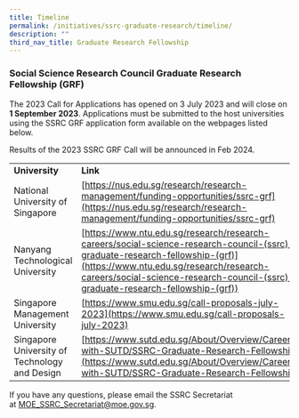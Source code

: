 ```yaml
---
title: Timeline
permalink: /initiatives/ssrc-graduate-research/timeline/
description: ""
third_nav_title: Graduate Research Fellowship
---
```

### **Social Science Research Council Graduate Research Fellowship (GRF)**


The 2023 Call for Applications has opened on 3 July 2023 and will close on **1 September 2023**. Applications must be submitted to the host universities using the SSRC GRF application form available on the webpages listed below. 

Results of the 2023 SSRC GRF Call will be announced in Feb 2024.

|  |  |
|---|---|
|**University**|**Link**|
| National University of Singapore |  [https://nus.edu.sg/research/research-management/funding-opportunities/ssrc-grf](https://nus.edu.sg/research/research-management/funding-opportunities/ssrc-grf)|
| Nanyang Technological University |  [https://www.ntu.edu.sg/research/research-careers/social-science-research-council-(ssrc)-graduate-research-fellowship-(grf)](https://www.ntu.edu.sg/research/research-careers/social-science-research-council-(ssrc)-graduate-research-fellowship-(grf))|
| Singapore Management University |  [https://www.smu.edu.sg/call-proposals-july-2023](https://www.smu.edu.sg/call-proposals-july-2023) |
| Singapore University of Technology and Design | [https://www.sutd.edu.sg/About/Overview/Careers-with-SUTD/SSRC-Graduate-Research-Fellowship](https://www.sutd.edu.sg/About/Overview/Careers-with-SUTD/SSRC-Graduate-Research-Fellowship) |


If you have any questions, please email the SSRC Secretariat at [MOE\_SSRC\_Secretariat@moe.gov.sg](mailto:MOE_SSRC_Secretariat@moe.gov.sg).